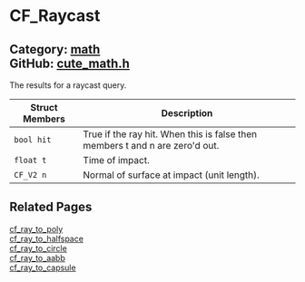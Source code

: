 [//]: # (This file is automatically generated by Cute Framework's docs parser.)
[//]: # (Do not edit this file by hand!)
[//]: # (See: https://github.com/RandyGaul/cute_framework/blob/master/samples/docs_parser.cpp)
[](../header.md ':include')

# CF_Raycast

Category: [math](/api_reference?id=math)  
GitHub: [cute_math.h](https://github.com/RandyGaul/cute_framework/blob/master/include/cute_math.h)  
---

The results for a raycast query.

Struct Members | Description
--- | ---
`bool hit` | True if the ray hit. When this is false then members t and n are zero'd out.
`float t` | Time of impact.
`CF_V2 n` | Normal of surface at impact (unit length).

## Related Pages

[cf_ray_to_poly](/collision/cf_ray_to_poly.md)  
[cf_ray_to_halfspace](/collision/cf_ray_to_halfspace.md)  
[cf_ray_to_circle](/collision/cf_ray_to_circle.md)  
[cf_ray_to_aabb](/collision/cf_ray_to_aabb.md)  
[cf_ray_to_capsule](/collision/cf_ray_to_capsule.md)  
